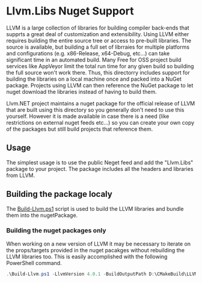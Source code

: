 # Llvm.Libs Nuget Support
LLVM is a large collection of libraries for building compiler back-ends that
supprts a great deal of customization and extensibility. Using LLVM either
requires building the entire source tree or access to pre-built libraries.
The source is available, but building a full set of librraies for multiple
platforms and configurations (e.g. x86-Release, x64-Debug, etc...) can take
significant time in an automated build. Many Free for OSS project build services
like AppVeyor limit the total run time for any given build so building the
full source won't work there. Thus, this directorry includes support for building
the libraries on a local machine once and packed into a NuGet package. Projects
using LLVM can then reference the NuGet package to let nuget download the
libraries instead of having to build them.

Llvm.NET project maintains a nuget package for the official release of LLVM that
are built using this directory so you generally don't need to use this yourself.
However it is made available in case there is a need (like restrictions on external
nuget feeds etc...) so you can create your own copy of the packages but still build
projects that reference them.

## Usage
The simplest usage is to use the public Neget feed and add the "Llvm.Libs" package
to your project. The package includes all the headers and libraries from LLVM.

## Building the package localy
The [Build-Llvm.ps1](Build-Llvm.md) script is used to build the LLVM libraries and
bundle them into the nugetPackage.

### Building the nuget packages only
When working on a new version of LLVM it may be necessary to iterate on the props/targets
provided in the nuget pacakges without rebuilding the LLVM libraries too. This is easily
accomplished with the following PowerShell command.

```PowerShell
.\Build-Llvm.ps1 -LlvmVersion 4.0.1 -BuildOutputPath D:\CMakeBuild\LLVM\4.0.1 -LlvmRoot D:\LLVM\4.0.1 -Generate:$false -Build:$false -CreateSettingsJson:$false -Pack -PackStyle MultiPack
```

